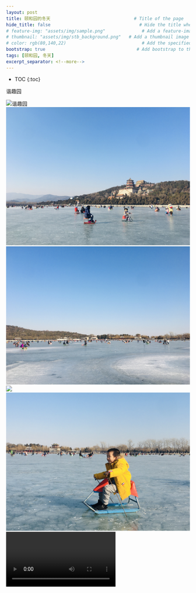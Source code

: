 ```yaml
---
layout: post
title: 颐和园的冬天                                # Title of the page
hide_title: false                                  # Hide the title when displaying the post, but shown in lists of posts
# feature-img: "assets/img/sample.png"              # Add a feature-image to the post
# thumbnail: "assets/img/stb_background.png"   # Add a thumbnail image on blog view
# color: rgb(80,140,22)                             # Add the specified color as feature image, and change link colors in post
bootstrap: true                                   # Add bootstrap to the page
tags: [颐和园, 冬天]
excerpt_separator: <!--more-->
---
```


<!--more-->
* TOC
{:toc}

谐趣园

![谐趣园](/assets/img/post/2020-01-04-yiheyuan/xiequyuan.jpg "谐趣园")
![](/assets/img/post/2020-01-04-yiheyuan/ice_arena_1.jpg)
![](/assets/img/post/2020-01-04-yiheyuan/ice_arena_2.jpg)
![](/assets/img/post/2020-01-04-yiheyuan/ice_arena_full.jpg)
![](/assets/img/post/2020-01-04-yiheyuan/boy.jpg)
![](/assets/img/post/2020-01-04-yiheyuan/spin_on_ice.mp4)
